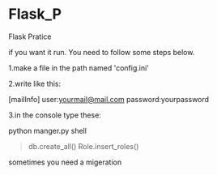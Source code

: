 # Flask_P
Flask Pratice

if you want it run.
You need to follow some steps below.

1.make a file in the path named 'config.ini'

2.write like this:

  [mailInfo]
  user:yourmail@mail.com
  password:yourpassword
  
3.in the console type these:

  python manger.py shell
  >db.create_all()
  >Role.insert_roles()
  
  sometimes you need a migeration
  
  
